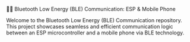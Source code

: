 📱🔵 Bluetooth Low Energy (BLE) Communication: ESP & Mobile Phone

Welcome to the Bluetooth Low Energy (BLE) Communication repository. This project showcases seamless and efficient communication logic between an ESP microcontroller and a mobile phone via BLE technology.
